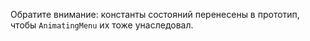 
Обратите внимание: константы состояний перенесены в прототип, чтобы `AnimatingMenu` их тоже унаследовал.
